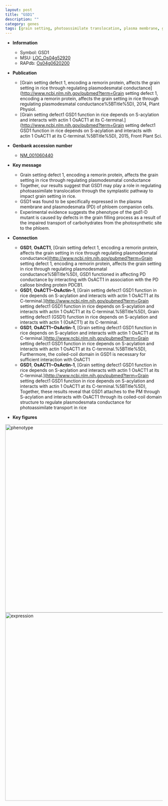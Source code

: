 ```yaml
---
layout: post
title: "GSD1"
description: ""
category: genes
tags: [grain setting, photoassimilate translocation, plasma membrane, grain filling]
---
```


* **Information**  
    + Symbol: GSD1  
    + MSU: [LOC_Os04g52920](http://rice.plantbiology.msu.edu/cgi-bin/ORF_infopage.cgi?orf=LOC_Os04g52920)  
    + RAPdb: [Os04g0620200](http://rapdb.dna.affrc.go.jp/viewer/gbrowse_details/irgsp1?name=Os04g0620200)  

* **Publication**  
    + [Grain setting defect 1, encoding a remorin protein, affects the grain setting in rice through regulating plasmodesmatal conductance](http://www.ncbi.nlm.nih.gov/pubmed?term=Grain setting defect 1, encoding a remorin protein, affects the grain setting in rice through regulating plasmodesmatal conductance%5BTitle%5D), 2014, Plant Physiol.
    + [Grain setting defect1 GSD1 function in rice depends on S-acylation and interacts with actin 1 OsACT1 at its C-terminal.](http://www.ncbi.nlm.nih.gov/pubmed?term=Grain setting defect1 GSD1 function in rice depends on S-acylation and interacts with actin 1 OsACT1 at its C-terminal.%5BTitle%5D), 2015, Front Plant Sci.

* **Genbank accession number**  
    + [NM_001060440](http://www.ncbi.nlm.nih.gov/nuccore/NM_001060440)

* **Key message**  
    + Grain setting defect 1, encoding a remorin protein, affects the grain setting in rice through regulating plasmodesmatal conductance
    + Together, our results suggest that GSD1 may play a role in regulating photoassimilate translocation through the symplastic pathway to impact grain setting in rice.
    + GSD1 was found to be specifically expressed in the plasma membrane and plasmodesmata (PD) of phloem companion cells.
    + Experimental evidence suggests the phenotype of the gsd1-D mutant is caused by defects in the grain filling process as a result of the impaired transport of carbohydrates from the photosynthetic site to the phloem.

* **Connection**  
    + __GSD1__, __OsACT1__, [Grain setting defect 1, encoding a remorin protein, affects the grain setting in rice through regulating plasmodesmatal conductance](http://www.ncbi.nlm.nih.gov/pubmed?term=Grain setting defect 1, encoding a remorin protein, affects the grain setting in rice through regulating plasmodesmatal conductance%5BTitle%5D), GSD1 functioned in affecting PD conductance by interacting with OsACT1 in association with the PD callose binding protein PDCB1.
    + __GSD1__, __OsACT1~OsActin-1__, [Grain setting defect1 GSD1 function in rice depends on S-acylation and interacts with actin 1 OsACT1 at its C-terminal.](http://www.ncbi.nlm.nih.gov/pubmed?term=Grain setting defect1 GSD1 function in rice depends on S-acylation and interacts with actin 1 OsACT1 at its C-terminal.%5BTitle%5D), Grain setting defect1 (GSD1) function in rice depends on S-acylation and interacts with actin 1 (OsACT1) at its C-terminal.
    + __GSD1__, __OsACT1~OsActin-1__, [Grain setting defect1 GSD1 function in rice depends on S-acylation and interacts with actin 1 OsACT1 at its C-terminal.](http://www.ncbi.nlm.nih.gov/pubmed?term=Grain setting defect1 GSD1 function in rice depends on S-acylation and interacts with actin 1 OsACT1 at its C-terminal.%5BTitle%5D), Furthermore, the coiled-coil domain in GSD1 is necessary for sufficient interaction with OsACT1
    + __GSD1__, __OsACT1~OsActin-1__, [Grain setting defect1 GSD1 function in rice depends on S-acylation and interacts with actin 1 OsACT1 at its C-terminal.](http://www.ncbi.nlm.nih.gov/pubmed?term=Grain setting defect1 GSD1 function in rice depends on S-acylation and interacts with actin 1 OsACT1 at its C-terminal.%5BTitle%5D), Together, these results reveal that GSD1 attaches to the PM through S-acylation and interacts with OsACT1 through its coiled-coil domain structure to regulate plasmodesmata conductance for photoassimilate transport in rice

* **Key figures**  
<img src="https://funricegenes.github.io/images/GSD1.pheno.png" alt="phenotype"  style="width: 600px;"/>

<img src="https://funricegenes.github.io/images/GSD1.exp.png" alt="expression"  style="width: 600px;"/>


